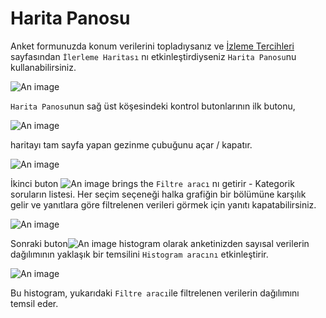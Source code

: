 # Harita Panosu
 
Anket formunuzda konum verilerini topladıysanız ve [İzleme Tercihleri](/guide/21-preferences.html##progress-map) sayfasından `İlerleme Haritası` nı etkinleştirdiyseniz `Harita Panosu`nu kullanabilirsiniz. 
 
![An image](/images/s11_mb-tr.jpg)
 
`Harita Panosu`nun sağ üst köşesindeki kontrol butonlarının ilk butonu, 
 
![An image](/images/s11_map_btn.png)
 
haritayı tam sayfa yapan gezinme çubuğunu açar / kapatır.
 
![An image](/images/s11_mb_fp.jpg)
 
İkinci buton ![An image](/images/s11_map_btn2.png) brings the `Filtre aracı` nı getirir -  Kategorik soruların listesi. Her seçim seçeneği halka grafiğin bir bölümüne karşılık gelir ve yanıtlara göre filtrelenen verileri görmek için yanıtı kapatabilirsiniz.
 
![An image](/images/s11_mb_quest.png)
 
Sonraki buton![An image](/images/s11_map_btn3.png)  histogram olarak anketinizden sayısal verilerin dağılımının yaklaşık bir temsilini `Histogram aracını` etkinleştirir.
 
![An image](/images/s11_mb_hist.png)
 
Bu histogram, yukarıdaki `Filtre aracı`ile filtrelenen verilerin dağılımını temsil eder.
